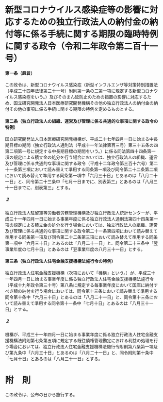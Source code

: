 # 新型コロナウイルス感染症等の影響に対応するための独立行政法人の納付金の納付等に係る手続に関する期限の臨時特例に関する政令（令和二年政令第二百十一号）
#### 第一条（趣旨）
この政令は、新型コロナウイルス感染症（新型インフルエンザ等対策特別措置法（平成二十四年法律第三十一号）附則第一条の二第一項に規定する新型コロナウイルス感染症をいう。）及びそのまん延防止のための措置の影響に対応するため、国立研究開発法人日本医療研究開発機構その他の独立行政法人の納付金の納付その他の事項に係る手続に関する期限の特例を定めるものとする。
#### 第二条（独立行政法人の組織、運営及び管理に係る共通的な事項に関する政令の特例）
国立研究開発法人日本医療研究開発機構が、平成二十七年四月一日に始まる中長期目標の期間（独立行政法人通則法（平成十一年法律第百三号）第三十五条の四第二項第一号に規定する中長期目標の期間をいう。）に係る同法第四十四条第一項の規定による積立金の処分を行う場合においては、独立行政法人の組織、運営及び管理に係る共通的な事項に関する政令（平成十二年政令第三百十六号）第二十一条第三項において読み替えて準用する同条第一項及び同令第二十二条第二項において読み替えて準用する同条第一項中「六月三十日」とあるのは「八月二十一日」と、同令第二十三条中「七月十日までに、別表第三」とあるのは「八月三十一日までに、別表第三」とする。
##### ２
独立行政法人駐留軍等労働者労務管理機構及び独立行政法人統計センターが、平成三十一年四月一日に始まる事業年度に係る独立行政法人通則法第四十四条第一項の規定による積立金の処分を行う場合においては、独立行政法人の組織、運営及び管理に係る共通的な事項に関する政令第二十一条第四項において読み替えて準用する同条第一項及び同令第二十二条第三項において読み替えて準用する同条第一項中「六月三十日」とあるのは「八月二十一日」と、同令第二十三条中「翌事業年度の七月十日」とあるのは「翌事業年度の八月三十一日」とする。
#### 第三条（独立行政法人住宅金融支援機構法施行令の特例）
独立行政法人住宅金融支援機構（次項において「機構」という。）が、平成三十一年四月一日に始まる事業年度に係る独立行政法人住宅金融支援機構法施行令（平成十九年政令第三十号）第八条に規定する毎事業年度において国庫に納付すべき額の納付を行う場合においては、同令第十三条において読み替えて準用する同令第十条中「六月三十日」とあるのは「八月二十一日」と、同令第十三条において読み替えて準用する同令第十一条中「七月十日」とあるのは「八月三十一日」とする。
##### ２
機構が、平成三十一年四月一日に始まる事業年度に係る独立行政法人住宅金融支援機構法附則第七条第五項に規定する既往債権管理勘定における利益の処理を行う場合においては、独立行政法人住宅金融支援機構法施行令附則第八条第一項及び第九条中「六月三十日」とあるのは「八月二十一日」と、同令附則第十条中「七月十日」とあるのは「八月三十一日」とする。
# 附　則
この政令は、公布の日から施行する。
